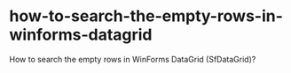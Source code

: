 # how-to-search-the-empty-rows-in-winforms-datagrid
How to search the empty rows in WinForms DataGrid (SfDataGrid)?
